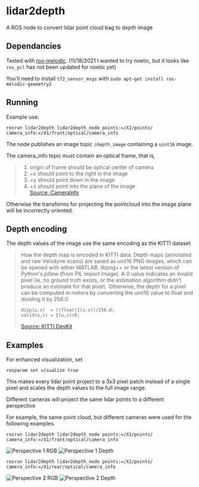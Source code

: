 # lidar2depth
A ROS node to convert lidar point cloud bag to depth image

## Dependancies

Tested with [ros-melodic](http://wiki.ros.org/melodic/Installation). (11/18/2021 I wanted to try noetic, but it looks like `ros_pcl` has not been updated for noetic yet)


You'll need to install `tf2_sensor_msgs` with `sudo apt-get install ros-melodic-geometry2`   

## Running

Example use:
```
rosrun lidar2depth lidar2depth_node points:=/X1/points/ camera_info:=/X1/front/optical/camera_info
```
The node publishes an image topic `/depth_image` containing a `uint16` image.

The camera_info topic must contain an optical frame, that is, 

> 1. origin of frame should be optical center of camera
> 2. +x should point to the right in the image 
> 3. +y should point down in the image 
> 4. +z should point into the plane of the image  
> [Source: CameraInfo](http://docs.ros.org/en/melodic/api/sensor_msgs/html/msg/CameraInfo.html)

Otherwise the transforms for projecting the pointcloud into the image plane will be incorrectly oriented.

## Depth encoding
The depth values of the image use the same encoding as the KITTI dataset

> How the depth map is encoded in KITTI data:
 Depth maps (annotated and raw Velodyne scans) are saved as uint16 PNG images,
 which can be opened with either MATLAB, libpng++ or the latest version of
 Python's pillow (from PIL import Image). A 0 value indicates an invalid pixel
 (ie, no ground truth exists, or the estimation algorithm didn't produce an
 estimate for that pixel). Otherwise, the depth for a pixel can be computed
 in meters by converting the uint16 value to float and dividing it by 256.0:
>
> ```
> disp(u,v)  = ((float)I(u,v))/256.0;
> valid(u,v) = I(u,v)>0; 
> ```
> [Source: KITTI DevKit](https://github.com/joseph-zhong/KITTI-devkit/blob/master/readme.md)

## Examples

For enhanced visualization, set 

```
rosparam set visualize true
```

This makes every lidar point project to a 3x3 pixel patch instead of a single pixel and scales the depth values to the full image range.

Different cameras will project the same lidar points to a different perspective

For example, the same point cloud, but different cameras were used for the following examples.

```
rosrun lidar2depth lidar2depth_node points:=/X1/points/ camera_info:=/X1/front/optical/camera_info
```

![Perspective 1 RGB](image2.png) 
![Perspective 1 Depth](depth2.png)

```
rosrun lidar2depth lidar2depth_node points:=/X1/points/ camera_info:=/X1/rear/optical/camera_info
```


![Perspective 2 RGB](image1.png) 
![Perspective 2 Depth](depth1.png)

